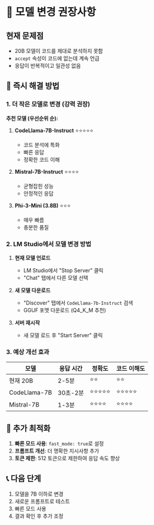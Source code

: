 # 🚨 모델 변경 권장사항

## 현재 문제점
- 20B 모델이 코드를 제대로 분석하지 못함
- `accept` 속성이 코드에 없는데 계속 언급
- 응답이 반복적이고 일관성 없음

## 🎯 즉시 해결 방법

### 1. 더 작은 모델로 변경 (강력 권장)

**추천 모델 (우선순위 순):**

1. **CodeLlama-7B-Instruct** ⭐⭐⭐⭐⭐
   - 코드 분석에 특화
   - 빠른 응답
   - 정확한 코드 이해

2. **Mistral-7B-Instruct** ⭐⭐⭐⭐
   - 균형잡힌 성능
   - 안정적인 응답

3. **Phi-3-Mini (3.8B)** ⭐⭐⭐
   - 매우 빠름
   - 충분한 품질

### 2. LM Studio에서 모델 변경 방법

1. **현재 모델 언로드**
   - LM Studio에서 "Stop Server" 클릭
   - "Chat" 탭에서 다른 모델 선택

2. **새 모델 다운로드**
   - "Discover" 탭에서 `CodeLlama-7b-Instruct` 검색
   - GGUF 포맷 다운로드 (Q4_K_M 추천)

3. **서버 재시작**
   - 새 모델 로드 후 "Start Server" 클릭

### 3. 예상 개선 효과

| 모델 | 응답 시간 | 정확도 | 코드 이해도 |
|------|-----------|--------|-------------|
| 현재 20B | 2-5분 | ⭐⭐ | ⭐⭐ |
| CodeLlama-7B | 30초-2분 | ⭐⭐⭐⭐⭐ | ⭐⭐⭐⭐⭐ |
| Mistral-7B | 1-3분 | ⭐⭐⭐⭐ | ⭐⭐⭐⭐ |

## 🔧 추가 최적화

1. **빠른 모드 사용**: `fast_mode: true`로 설정
2. **프롬프트 개선**: 더 명확한 지시사항 추가
3. **토큰 제한**: 512 토큰으로 제한하여 응답 속도 향상

## 📞 다음 단계

1. 모델을 7B 이하로 변경
2. 새로운 프롬프트로 테스트
3. 빠른 모드 사용
4. 결과 확인 후 추가 조정
